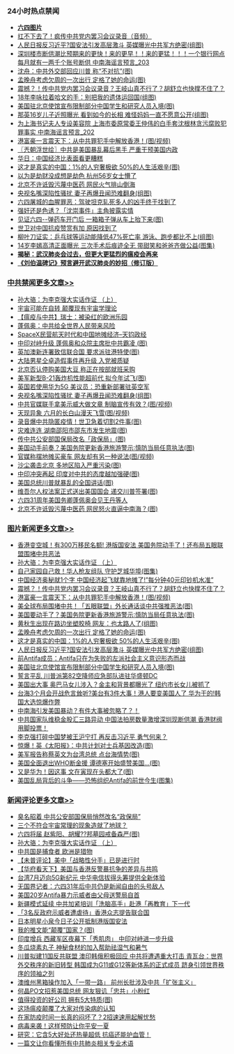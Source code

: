 <div class="catlist">
<h3>24小时热点禁闻</h3>
<ul>
<li><b><a href="64photo" target="_blank">六四图片</a></b></li>
<li><a href="https://github.com/fqnews/bnews/blob/master/comments/20200603/1338758.md">扛不下去了！疯传中共党内罢习会议录音（音频）</a></li>
<li><a href="https://github.com/fqnews/bnews/blob/master/topimagenews/20200603/1338799.md">人民日报反习近平?国安法引发高层激斗 英媒曝光中共军方绝密(组图)</a></li>
<li><a href="https://github.com/fqnews/bnews/blob/master/comments/20200603/1338647.md">深圳楼市断供潮比预期来的更快！来的更早！！来的更猛！！！一个银行网点每月就有一两千个账号断供 中南海谣言预言_203</a></li>
<li><a href="https://github.com/fqnews/bnews/blob/master/comments/20200603/1338791.md">沈舟：中共外交部回应川普 称“不对抗”(图)</a></li>
<li><a href="https://github.com/fqnews/bnews/blob/master/topimagenews/20200603/1338873.md">孟晚舟考虑欠周的一次出行 定格了她的命运(图)</a></li>
<li><a href="https://github.com/fqnews/bnews/blob/master/topimagenews/20200603/1338965.md">震撼？！传中共党内罢习会议录音？王岐山真不行了？胡舒立也快撑不住了？</a></li>
<li><a href="https://github.com/fqnews/bnews/blob/master/yule/20200603/1338575.md">18年李咏拉着哈文的手：别把我的遗体运回国(组图)</a></li>
<li><a href="https://github.com/fqnews/bnews/blob/master/topimagenews/20200603/1338598.md">美国驻北京使馆宣布限制部分中国学生和研究人员入境(图)</a></li>
<li><a href="https://github.com/fqnews/bnews/blob/master/yule/20200603/1338661.md">那英16岁儿子近照曝光 看到如今的长相 难怪妈妈一直不愿意公开(组图)</a></li>
<li><a href="https://github.com/fqnews/bnews/blob/master/comments/20200603/1338646.md">为上海书记夫人专设美容院 上海市委原常委王仲伟的白手套沈根林贪污腐败犯罪事实 中南海谣言预言_202</a></li>
<li><a href="https://github.com/fqnews/bnews/blob/master/topimagenews/20200603/1338938.md">港富豪一言震天下：从中共罪犯手中解放香港！(图/视频)</a></li>
<li><a href="https://github.com/fqnews/bnews/blob/master/ssgc/20200603/1338639.md">〖兲朝浮世绘〗中共是美国暴乱幕后黑手 严重干预美国内政</a></li>
<li><a href="https://github.com/fqnews/bnews/blob/master/comments/20200603/1338660.md">华日：中国经济比表面看更糟糕</a></li>
<li><a href="https://github.com/fqnews/bnews/blob/master/topimagenews/20200603/1338857.md">这才是真实的中国：1%的人穷奢极欲 50%的人生活艰辛(图)</a></li>
<li><a href="https://github.com/fqnews/bnews/blob/master/baitai/20200603/1338847.md">以为是劫财没成想是劫色 杭州56岁女士懵了</a></li>
<li><a href="https://github.com/fqnews/bnews/blob/master/headline/20200603/1338662.md">北京不许诋毁污蔑中医药 网民火气排山倒海</a></li>
<li><a href="https://github.com/fqnews/bnews/blob/master/cbnews/20200603/1338966.md">央视名嘴深陷性骚扰 妻子再爆丑闻恐难翻身(组图)</a></li>
<li><a href="https://github.com/fqnews/bnews/blob/master/comments/20200603/1338794.md">六四屠城的血腥罪恶：驾驶坦克轧死多人的凶手终于找到了</a></li>
<li><a href="https://github.com/fqnews/bnews/blob/master/cnnews/20200603/1338686.md">强奸还是色诱？「沈崇事件」主角披露实情</a></li>
<li><a href="https://github.com/fqnews/bnews/blob/master/cnnews/20200603/1338729.md">见证六四--弹药车开门后 一箱箱子弹从车上抬下来(图)</a></li>
<li><a href="https://github.com/fqnews/bnews/blob/master/ssgc/20200603/1338634.md">世卫对中国抗疫赞赏有加   原因找到了</a></li>
<li><a href="https://github.com/fqnews/bnews/blob/master/lifebaike/20200603/1338701.md">柳叶刀证实：乒乓球等运动能降低47%死亡率 游泳、跑步都比不上(组图)</a></li>
<li><a href="https://github.com/fqnews/bnews/blob/master/yule/20200603/1338588.md">14岁李嫣高清正面曝光 三次手术后痕迹全无 带甜笑和爸爸齐做公益(图集)</a></li>
<li><b><a href="https://github.com/fqnews/bnews/blob/master/comments/20200211/1275071.md" target="_blank">揭秘：武汉肺炎会过去，但更大更猛烈的瘟疫会再来</a></b></li>
<li><b><a href="https://github.com/fqnews/bnews/blob/master/comments/20200207/1272816.md" target="_blank">《刘伯温碑记》预言避开武汉肺炎的妙招（修订版）</a></b></li>
</ul>
</div>

<div class="catlist">
<h3><a href="https://github.com/fqnews/bnews/blob/master/cbnews/" target="_blank">中共禁闻</a><span><a href="https://github.com/fqnews/bnews/blob/master/cbnews/" target="_blank" rel="nofollow">更多文章>></a></span></h3>
<ul>
<li><a href="https://github.com/fqnews/bnews/blob/master/comments/20200603/783202.md" target="_blank">孙大骆：为李克强大实话作证 （上）</a></li>
<li><a href="https://github.com/fqnews/bnews/blob/master/cbnews/20200603/1338768.md" target="_blank">宇宙可能在自转 颠覆现有宇宙学理论</a></li>
<li><a href="https://github.com/fqnews/bnews/blob/master/cbnews/20200603/1338782.md" target="_blank">【瘟疫与中共】瑞士：被染红的欧洲乐园</a></li>
<li><a href="https://github.com/fqnews/bnews/blob/master/cbnews/20200603/1338949.md" target="_blank">蓬佩奥：中共给全世界人民带来风险</a></li>
<li><a href="https://github.com/fqnews/bnews/blob/master/cbnews/20200603/1338998.md" target="_blank">SpaceX民营航天时代和中国地摊经济&#8211;天钧政经</a></li>
<li><a href="https://github.com/fqnews/bnews/blob/master/cbnews/20200603/1338985.md" target="_blank">中印对峙升级 蓬佩奥和众院主席批中共霸凌 (图)</a></li>
<li><a href="https://github.com/fqnews/bnews/blob/master/cbnews/20200603/1338984.md" target="_blank">英加澳新连署致信联合国 要求派驻港特使(图)</a></li>
<li><a href="https://github.com/fqnews/bnews/blob/master/cbnews/20200603/1338983.md" target="_blank">大陆男星仝卓造假事件再升级 入党被质疑</a></li>
<li><a href="https://github.com/fqnews/bnews/blob/master/cbnews/20200603/1338982.md" target="_blank">北京否认停购美国大豆 称正在按部就班采购</a></li>
<li><a href="https://github.com/fqnews/bnews/blob/master/cbnews/20200603/1338972.md" target="_blank">美军新型B-21轰炸机性能超前代 拟今年试飞(图)</a></li>
<li><a href="https://github.com/fqnews/bnews/blob/master/cbnews/20200603/1338967.md" target="_blank">英国若使用华为5G 美议员：恐重新部署驻英空军</a></li>
<li><a href="https://github.com/fqnews/bnews/blob/master/cbnews/20200603/1338966.md" target="_blank">央视名嘴深陷性骚扰 妻子再爆丑闻恐难翻身(组图)</a></li>
<li><a href="https://github.com/fqnews/bnews/blob/master/cbnews/20200603/1338963.md" target="_blank">中共官媒联手拿美示威大做文章 制脑宣传有效？(图/视频)</a></li>
<li><a href="https://github.com/fqnews/bnews/blob/master/cbnews/20200603/1338962.md" target="_blank">天现异象 六月的长白山漫天飞雪(图/视频)</a></li>
<li><a href="https://github.com/fqnews/bnews/blob/master/cbnews/20200603/1338957.md" target="_blank">录音爆中共隐匿疫情！世卫急着切割2件事(图)</a></li>
<li><a href="https://github.com/fqnews/bnews/blob/master/cbnews/20200603/1338953.md" target="_blank">灾难连连 湖南邵阳市邵东市发生地震(图)</a></li>
<li><a href="https://github.com/fqnews/bnews/blob/master/cbnews/20200603/1338950.md" target="_blank">传中共公安部国保局改名「政保局」(图)</a></li>
<li><a href="https://github.com/fqnews/bnews/blob/master/cbnews/20200603/1338912.md" target="_blank">美国动手前奏？美国务院更新香港旅游警示∶慎防当局任意执法(图)</a></li>
<li><a href="https://github.com/fqnews/bnews/blob/master/cbnews/20200603/1338911.md" target="_blank">官媒称摆地摊买豪车 网友却有另一种说法(图/视频)</a></li>
<li><a href="https://github.com/fqnews/bnews/blob/master/cbnews/20200603/1338879.md" target="_blank">沙尘袭击北京 多地区陷入严重污染(图)</a></li>
<li><a href="https://github.com/fqnews/bnews/blob/master/cbnews/20200603/1338869.md" target="_blank">中印冲突再起 印度对中共的态度越加强硬(图)</a></li>
<li><a href="https://github.com/fqnews/bnews/blob/master/cbnews/20200603/1338868.md" target="_blank">美国总统川普就暴乱的全国讲话(图)</a></li>
<li><a href="https://github.com/fqnews/bnews/blob/master/cbnews/20200603/1338859.md" target="_blank">维吾尔人权法案正式送出美国国会 递交川普签署(图)</a></li>
<li><a href="https://github.com/fqnews/bnews/blob/master/cbnews/20200603/1338858.md" target="_blank">六四31周年美国务卿蓬佩奥会见王丹等人</a></li>
<li><a href="https://github.com/fqnews/bnews/blob/master/cbnews/20200603/1338805.md" target="_blank">北京不许诋毁污蔑中医药 网民怒火直逼中南海？(图)</a></li>

</ul>
</div>
<div class="catlist">
<h3><a href="https://github.com/fqnews/bnews/blob/master/topimagenews/" target="_blank">图片新闻</a><span><a href="https://github.com/fqnews/bnews/blob/master/topimagenews/" target="_blank" rel="nofollow">更多文章>></a></span></h3>
<ul>
<li><a href="https://github.com/fqnews/bnews/blob/master/topimagenews/20200603/1339066.md" target="_blank">香港变空城！有300万移民名额! 港版国安法 美国务院动手了！还布局五眼联盟围堵中共恶法</a></li>
<li><a href="https://github.com/fqnews/bnews/blob/master/comments/20200603/783202.md" target="_blank">孙大骆：为李克强大实话作证 （上）</a></li>
<li><a href="https://github.com/fqnews/bnews/blob/master/topimagenews/20200603/1339002.md" target="_blank">自己家园自己救！华人枪友组队 守护芝城华埠(图集)</a></li>
<li><a href="https://github.com/fqnews/bnews/blob/master/topimagenews/20200603/1338977.md" target="_blank">中国经济奥秘就1个字 中国经济起飞就靠地摊了!&#8221;每分钟40元印钞机水准”</a></li>
<li><a href="https://github.com/fqnews/bnews/blob/master/topimagenews/20200603/1338965.md" target="_blank">震撼？！传中共党内罢习会议录音？王岐山真不行了？胡舒立也快撑不住了？</a></li>
<li><a href="https://github.com/fqnews/bnews/blob/master/topimagenews/20200603/1338938.md" target="_blank">港富豪一言震天下：从中共罪犯手中解放香港！(图/视频)</a></li>
<li><a href="https://github.com/fqnews/bnews/blob/master/topimagenews/20200603/1338927.md" target="_blank">美全球布局围堵中共！「五眼联盟」外长通话谈中共强推恶法(图)</a></li>
<li><a href="https://github.com/fqnews/bnews/blob/master/topimagenews/20200603/1338915.md" target="_blank">美国要动手了？美国务院更新香港旅游警示∶慎防当局任意执法(图)</a></li>
<li><a href="https://github.com/fqnews/bnews/blob/master/topimagenews/20200603/1338878.md" target="_blank">黄秋生出现在路边坐塑胶椅 网友：也太路人了(组图)</a></li>
<li><a href="https://github.com/fqnews/bnews/blob/master/topimagenews/20200603/1338873.md" target="_blank">孟晚舟考虑欠周的一次出行 定格了她的命运(图)</a></li>
<li><a href="https://github.com/fqnews/bnews/blob/master/topimagenews/20200603/1338857.md" target="_blank">这才是真实的中国：1%的人穷奢极欲 50%的人生活艰辛(图)</a></li>
<li><a href="https://github.com/fqnews/bnews/blob/master/topimagenews/20200603/1338799.md" target="_blank">人民日报反习近平?国安法引发高层激斗 英媒曝光中共军方绝密(组图)</a></li>
<li><a href="https://github.com/fqnews/bnews/blob/master/comments/20200603/1338626.md" target="_blank">前Antifa成员：Antifa只在为失败的左派社会主义意识形态而战</a></li>
<li><a href="https://github.com/fqnews/bnews/blob/master/topimagenews/20200603/1338598.md" target="_blank">美国驻北京使馆宣布限制部分中国学生和研究人员入境(图)</a></li>
<li><a href="https://github.com/fqnews/bnews/blob/master/comments/20200603/1338597.md" target="_blank">誓言平乱 川普派第82空降师应急部队进驻华盛顿DC</a></li>
<li><a href="https://github.com/fqnews/bnews/blob/master/topimagenews/20200602/1338537.md" target="_blank">美国出大事 奥巴马女儿涉入？金主和背景都曝光了 纽约市长女儿被抓了</a></li>
<li><a href="https://github.com/fqnews/bnews/blob/master/topimagenews/20200602/1338509.md" target="_blank">台海3个月会开战危言耸听?美台有3件大事！港人要变美国人了 华为干的!韩国大选惊爆作弊</a></li>
<li><a href="https://github.com/fqnews/bnews/blob/master/topimagenews/20200602/1338444.md" target="_blank">中南海引发美国暴动？有件大事被忽略了？！</a></li>
<li><a href="https://github.com/fqnews/bnews/blob/master/topimagenews/20200602/1338431.md" target="_blank">中共国家队维稳金股汇三路异动 中国法拍房数量激增深圳现断供潮 香港财阀用脚投票！</a></li>
<li><a href="https://github.com/fqnews/bnews/blob/master/topimagenews/20200602/1338419.md" target="_blank">李克强打碎中国梦被王沪宁打 再反击习近平 勇气何来？</a></li>
<li><a href="https://github.com/fqnews/bnews/blob/master/topimagenews/20200602/1338377.md" target="_blank">惊爆！英《太阳报》：中共计划对士兵基因改造(图)</a></li>
<li><a href="https://github.com/fqnews/bnews/blob/master/topimagenews/20200602/1338334.md" target="_blank">美军报告称蔡英文为台湾总统 点台海情势(图)</a></li>
<li><a href="https://github.com/fqnews/bnews/blob/master/topimagenews/20200602/1338246.md" target="_blank">美国全面退出WHO断金援 谭德塞开始盛赞美国&#8230;(图)</a></li>
<li><a href="https://github.com/fqnews/bnews/blob/master/topimagenews/20200602/1338203.md" target="_blank">又是华为！因这事 文在寅现在头都大了(图)</a></li>
<li><a href="https://github.com/fqnews/bnews/blob/master/comments/20200602/1338170.md" target="_blank">美国乱局背后的斗争——恐怖组织Antifa的前世今生(图集)</a></li>

</ul>
</div>
<div class="catlist">
<h3><a href="https://github.com/fqnews/bnews/blob/master/comments/" target="_blank">新闻评论</a><span><a href="https://github.com/fqnews/bnews/blob/master/comments/" target="_blank" rel="nofollow">更多文章>></a></span></h3>
<ul>
<li><a href="https://github.com/fqnews/bnews/blob/master/comments/20200603/1339075.md" target="_blank">臭名昭着 中共公安部国保局悄然改名“政保局”</a></li>
<li><a href="https://github.com/fqnews/bnews/blob/master/comments/20200603/1339070.md" target="_blank">三个不符合宇宙常理的现象造就了地球？</a></li>
<li><a href="https://github.com/fqnews/bnews/blob/master/comments/20200603/1339040.md" target="_blank">六四将届 赵紫阳、胡耀??邦墓园戒备森严(图)</a></li>
<li><a href="https://github.com/fqnews/bnews/blob/master/comments/20200603/783202.md" target="_blank">孙大骆：为李克强大实话作证 （上）</a></li>
<li><a href="https://github.com/fqnews/bnews/blob/master/comments/20200603/1339028.md" target="_blank">中共国是捕食者 欧洲是猎物</a></li>
<li><a href="https://github.com/fqnews/bnews/blob/master/comments/20200603/1339020.md" target="_blank">【未普评论】美中「战略性分手」已是进行时</a></li>
<li><a href="https://github.com/fqnews/bnews/blob/master/comments/20200603/1338994.md" target="_blank">【华府看天下】美国与香港反警暴抗争的差异与共鸣</a></li>
<li><a href="https://github.com/fqnews/bnews/blob/master/comments/20200603/1338992.md" target="_blank">台湾7月迈向5G新纪元 中华电信拔得头筹提供全新体验</a></li>
<li><a href="https://github.com/fqnews/bnews/blob/master/comments/20200603/1338991.md" target="_blank">无国界记者：六四31年后中共仍是新闻自由的头号敌人</a></li>
<li><a href="https://github.com/fqnews/bnews/blob/master/comments/20200603/1338980.md" target="_blank">美国20岁Antifa暴力示威者由父母送警局自首</a></li>
<li><a href="https://github.com/fqnews/bnews/blob/master/comments/20200603/1338979.md" target="_blank">新疆模式延续 中共加紧培训「洗脑高手」赴港「再教育」下一代</a></li>
<li><a href="https://github.com/fqnews/bnews/blob/master/comments/20200603/1338971.md" target="_blank">「3名反政府示威者遭虐待」香港众志提告联合国</a></li>
<li><a href="https://github.com/fqnews/bnews/blob/master/comments/20200603/1338960.md" target="_blank">日本明星小泉今日子公开抵制港版国安法</a></li>
<li><a href="https://github.com/fqnews/bnews/blob/master/comments/20200603/1338959.md" target="_blank">我的推文能“颠覆”国家？(图)</a></li>
<li><a href="https://github.com/fqnews/bnews/blob/master/comments/20200603/1338958.md" target="_blank">印度增兵 西藏军区夜幕下「秀肌肉」 中印对峙进一步升级</a></li>
<li><a href="https://github.com/fqnews/bnews/blob/master/comments/20200603/1338954.md" target="_blank">冬瓜烧素丸子 神秘食材的加入帮助祛湿气和暑气</a></li>
<li><a href="https://github.com/fqnews/bnews/blob/master/comments/20200603/1338944.md" target="_blank">川普拟建11国反共联盟 澳印韩俄积极回应 中共将遭遇重大打击 青瓦台：世界外交秩序的新旧转型 韩国成为G11或G12等新体系的正式成员 跻身引领世界秩序的领袖之列</a></li>
<li><a href="https://github.com/fqnews/bnews/blob/master/comments/20200603/1338934.md" target="_blank">澳维州黑箱操作加入「一带一路」 前州长批涉及中共「扩张主义」</a></li>
<li><a href="https://github.com/fqnews/bnews/blob/master/comments/20200603/1338914.md" target="_blank">何晶PO文招惹美国总统 网友狠讥「忠共」小粉红</a></li>
<li><a href="https://github.com/fqnews/bnews/blob/master/comments/20200603/1338910.md" target="_blank">值得投资的好公司 拥有5大特质(图)</a></li>
<li><a href="https://github.com/fqnews/bnews/blob/master/comments/20200603/1338894.md" target="_blank">这场瘟疫颠覆了大家对传染病的认知</a></li>
<li><a href="https://github.com/fqnews/bnews/blob/master/comments/20200603/1338893.md" target="_blank">在家防疫时间一长真的闷坏了？2招速速用起解忧愁</a></li>
<li><a href="https://github.com/fqnews/bnews/blob/master/comments/20200603/1338892.md" target="_blank">病毒来袭！这样预防让你平安一夏</a></li>
<li><a href="https://github.com/fqnews/bnews/blob/master/comments/20200603/1338891.md" target="_blank">研究：它含5大好处还热量超低  抗癌还能护血管！</a></li>
<li><a href="https://github.com/fqnews/bnews/blob/master/comments/20200603/1338890.md" target="_blank">一篇文让你看懂所有中共肺炎相关专业术语</a></li>

</ul>
</div>